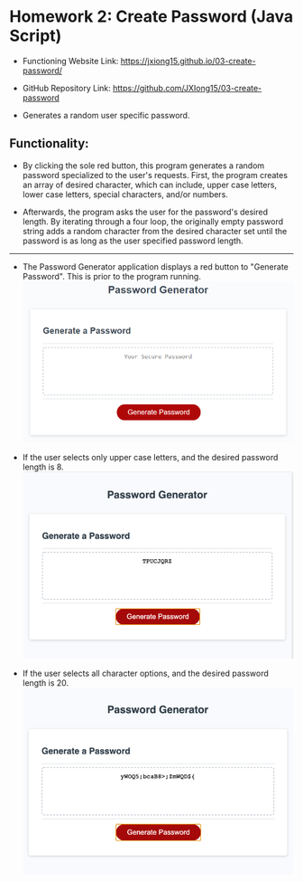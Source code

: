# Homework 2: Create Password (Java Script)

* Functioning Website Link: https://jxiong15.github.io/03-create-password/
* GitHub Repository Link: https://github.com/JXIong15/03-create-password

* Generates a random user specific password.

## Functionality:

* By clicking the sole red button, this program generates a random password specialized to the user's requests. First, the program creates an array of desired character, which can include, upper case letters, lower case letters, special characters, and/or numbers. 

* Afterwards, the program asks the user for the password's desired length. By iterating through a four loop, the originally empty password string adds a random character from the desired character set until the password is as long as the user specified password length.

---
* The Password Generator application displays a red button to "Generate Password". This is prior to the program running.
![Initial empty textbox](./Assets/03-javascript-homework-demo.png)

* If the user selects only upper case letters, and the desired password length is 8.
![Upper case password only](./Assets/generated-password-demo-onlyUpperCase.png)

* If the user selects all character options, and the desired password length is 20.
![All character options and a passwork 20 characters](./Assets/generated-password-demo-allChars.png)
